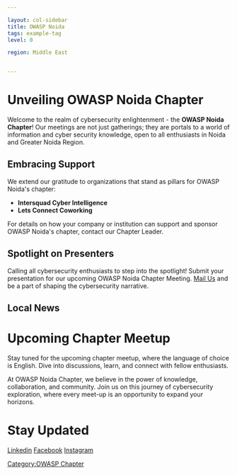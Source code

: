 ```yaml
---

layout: col-sidebar
title: OWASP Noida
tags: example-tag
level: 0

region: Middle East


---
```


# Unveiling OWASP Noida Chapter

Welcome to the realm of cybersecurity enlightenment - the **OWASP Noida Chapter**! Our meetings are not just gatherings; they are portals to a world of information and cyber security knowledge, open to all enthusiasts in Noida and Greater Noida Region.

## Embracing Support

We extend our gratitude to organizations that stand as pillars for OWASP Noida's chapter:

- **Intersquad Cyber Intelligence**
- **Lets Connect Coworking**

For details on how your company or institution can support and sponsor OWASP Noida's chapter, contact our Chapter Leader.

## Spotlight on Presenters

Calling all cybersecurity enthusiasts to step into the spotlight! Submit your presentation for our upcoming OWASP Noida Chapter Meeting. [Mail Us](mailto:vaibhav.jha@owasp.org) and be a part of shaping the cybersecurity narrative.

## **Local News**

# **Upcoming Chapter Meetup**

Stay tuned for the upcoming chapter meetup, where the language of choice is English. Dive into discussions, learn, and connect with fellow enthusiasts.

At OWASP Noida Chapter, we believe in the power of knowledge, collaboration, and community. Join us on this journey of cybersecurity exploration, where every meet-up is an opportunity to expand your horizons.

# Stay Updated

[Linkedin](https://www.linkedin.com/company/owaspnoida)
[Facebook](https://www.facebook.com/owaspnoida)
[Instagram](https://www.instagram.com/owaspnoida)

[Category:OWASP Chapter](Category:OWASP_Chapter "wikilink")
